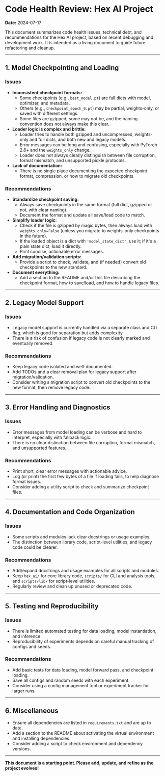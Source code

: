 # Code Health Review: Hex AI Project

**Date:** 2024-07-17

This document summarizes code health issues, technical debt, and recommendations for the Hex AI project, based on recent debugging and development work. It is intended as a living document to guide future refactoring and cleanup.

---

## 1. Model Checkpointing and Loading

### Issues
- **Inconsistent checkpoint formats:**
  - Some checkpoints (e.g., `best_model.pt`) are full dicts with model, optimizer, and metadata.
  - Others (e.g., `checkpoint_epoch_0.pt`) may be partial, weights-only, or saved with different settings.
  - Some files are gzipped, some may not be, and the naming convention does not always make this clear.
- **Loader logic is complex and brittle:**
  - Loader tries to handle both gzipped and uncompressed, weights-only and full dicts, and both new and legacy models.
  - Error messages can be long and confusing, especially with PyTorch 2.6+ and the `weights_only` change.
  - Loader does not always clearly distinguish between file corruption, format mismatch, and unsupported pickle protocols.
- **Lack of documentation:**
  - There is no single place documenting the expected checkpoint format, compression, or how to migrate old checkpoints.

### Recommendations
- **Standardize checkpoint saving:**
  - Always save checkpoints in the same format (full dict, gzipped or not, with clear naming).
  - Document the format and update all save/load code to match.
- **Simplify loader logic:**
  - Check if the file is gzipped by magic bytes, then always load with `weights_only=False` (unless you migrate to weights-only checkpoints in the future).
  - If the loaded object is a dict with `'model_state_dict'`, use it; if it's a plain state dict, load it directly.
  - Print concise, actionable error messages.
- **Add migration/validation scripts:**
  - Provide a script to check, validate, and (if needed) convert old checkpoints to the new standard.
- **Document everything:**
  - Add a section to the README and/or this file describing the checkpoint format, how to save/load, and how to handle legacy files.

---

## 2. Legacy Model Support

### Issues
- Legacy model support is currently handled via a separate class and CLI flag, which is good for separation but adds complexity.
- There is a risk of confusion if legacy code is not clearly marked and eventually removed.

### Recommendations
- Keep legacy code isolated and well-documented.
- Add TODOs and a clear removal plan for legacy support after migration/validation.
- Consider writing a migration script to convert old checkpoints to the new format, then remove legacy code.

---

## 3. Error Handling and Diagnostics

### Issues
- Error messages from model loading can be verbose and hard to interpret, especially with fallback logic.
- There is no clear distinction between file corruption, format mismatch, and unsupported features.

### Recommendations
- Print short, clear error messages with actionable advice.
- Log (or print) the first few bytes of a file if loading fails, to help diagnose format issues.
- Consider adding a utility script to check and summarize checkpoint files.

---

## 4. Documentation and Code Organization

### Issues
- Some scripts and modules lack clear docstrings or usage examples.
- The distinction between library code, script-level utilities, and legacy code could be clearer.

### Recommendations
- Add/expand docstrings and usage examples for all scripts and modules.
- Keep `hex_ai/` for core library code, `scripts/` for CLI and analysis tools, and `scripts/lib/` for script-level utilities.
- Regularly review and clean up unused or deprecated code.

---

## 5. Testing and Reproducibility

### Issues
- There is limited automated testing for data loading, model instantiation, and inference.
- Reproducibility of experiments depends on careful manual tracking of configs and seeds.

### Recommendations
- Add basic tests for data loading, model forward pass, and checkpoint loading.
- Save all configs and random seeds with each experiment.
- Consider using a config management tool or experiment tracker for larger runs.

---

## 6. Miscellaneous

- Ensure all dependencies are listed in `requirements.txt` and are up to date.
- Add a section to the README about activating the virtual environment and installing dependencies.
- Consider adding a script to check environment and dependency versions.

---

**This document is a starting point. Please add, update, and refine as the project evolves!** 